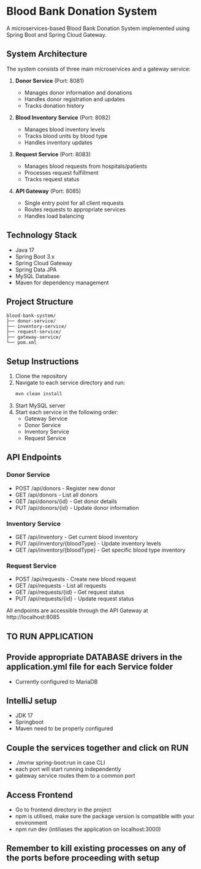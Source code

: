 # Blood Bank Donation System

A microservices-based Blood Bank Donation System implemented using Spring Boot and Spring Cloud Gateway.

## System Architecture

The system consists of three main microservices and a gateway service:

1. **Donor Service** (Port: 8081)
   - Manages donor information and donations
   - Handles donor registration and updates
   - Tracks donation history

2. **Blood Inventory Service** (Port: 8082)
   - Manages blood inventory levels
   - Tracks blood units by blood type
   - Handles inventory updates

3. **Request Service** (Port: 8083)
   - Manages blood requests from hospitals/patients
   - Processes request fulfillment
   - Tracks request status

4. **API Gateway** (Port: 8085)
   - Single entry point for all client requests
   - Routes requests to appropriate services
   - Handles load balancing

## Technology Stack

- Java 17
- Spring Boot 3.x
- Spring Cloud Gateway
- Spring Data JPA
- MySQL Database
- Maven for dependency management

## Project Structure

```
blood-bank-system/
├── donor-service/
├── inventory-service/
├── request-service/
├── gateway-service/
└── pom.xml
```

## Setup Instructions

1. Clone the repository
2. Navigate to each service directory and run:
   ```bash
   mvn clean install
   ```
3. Start MySQL server
4. Start each service in the following order:
   - Gateway Service
   - Donor Service
   - Inventory Service
   - Request Service

## API Endpoints

### Donor Service
- POST /api/donors - Register new donor
- GET /api/donors - List all donors
- GET /api/donors/{id} - Get donor details
- PUT /api/donors/{id} - Update donor information

### Inventory Service
- GET /api/inventory - Get current blood inventory
- PUT /api/inventory/{bloodType} - Update inventory levels
- GET /api/inventory/{bloodType} - Get specific blood type inventory

### Request Service
- POST /api/requests - Create new blood request
- GET /api/requests - List all requests
- GET /api/requests/{id} - Get request status
- PUT /api/requests/{id} - Update request status

All endpoints are accessible through the API Gateway at http://localhost:8085

## TO RUN APPLICATION

## Provide appropriate DATABASE drivers in the application.yml file for each Service folder
- Currently configured to MariaDB

## IntelliJ setup
- JDK 17
- Springboot
- Maven
  need to be properly configured

## Couple the services together and click on RUN
- ./mvnw spring-boot:run in case CLI
- each port will start running independently
- gateway service routes them to a common port

## Access Frontend
- Go to frontend directory in the project
- npm is utilised, make sure the package version is compatible with your environment
- npm run dev (intiliases the application on localhost:3000)

## Remember to kill existing processes on any of the ports before proceeding with setup
